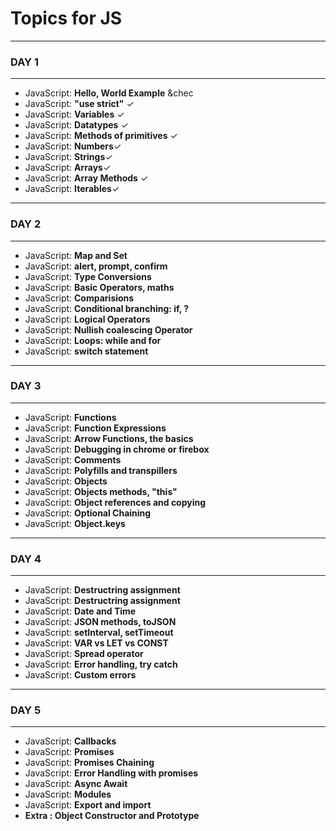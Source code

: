# Topics for JS
___
### DAY 1
___


* JavaScript: **Hello, World Example** &chec
* JavaScript: **"use strict"** &check;
* JavaScript: **Variables** &check;
* JavaScript: **Datatypes** &check;
* JavaScript: **Methods of primitives** &check;
* JavaScript: **Numbers**&check;
* JavaScript: **Strings**&check;
* JavaScript: **Arrays**&check;
* JavaScript: **Array Methods** &check;
* JavaScript: **Iterables**&check;
___
### DAY 2
___
* JavaScript: **Map and Set**
* JavaScript: **alert, prompt, confirm**
* JavaScript: **Type Conversions**
* JavaScript: **Basic Operators, maths**
* JavaScript: **Comparisions**
* JavaScript: **Conditional branching: if, ?**
* JavaScript: **Logical Operators**
* JavaScript: **Nullish coalescing Operator**
* JavaScript: **Loops: while and for**
* JavaScript: **switch statement**
___

### DAY 3
___
* JavaScript: **Functions**
* JavaScript: **Function Expressions**
* JavaScript: **Arrow Functions, the basics**
* JavaScript: **Debugging in chrome or firebox**
* JavaScript: **Comments**
* JavaScript: **Polyfills and transpillers**
* JavaScript: **Objects**
* JavaScript: **Objects methods, "this"**
* JavaScript: **Object references and copying**
* JavaScript: **Optional Chaining**
* JavaScript: **Object.keys**
___

### DAY 4
___
* JavaScript: **Destructring assignment**
* JavaScript: **Destructring assignment**
* JavaScript: **Date and Time**
* JavaScript: **JSON methods, toJSON**
* JavaScript: **setInterval, setTimeout**
* JavaScript: **VAR vs LET vs CONST**
* JavaScript: **Spread operator**
* JavaScript: **Error handling, try catch**
* JavaScript: **Custom errors**
___

### DAY 5
___
* JavaScript: **Callbacks**
* JavaScript: **Promises**
* JavaScript: **Promises Chaining**
* JavaScript: **Error Handling with promises**
* JavaScript: **Async Await**
* JavaScript: **Modules**
* JavaScript: **Export and import**
* **Extra : Object Constructor and Prototype**